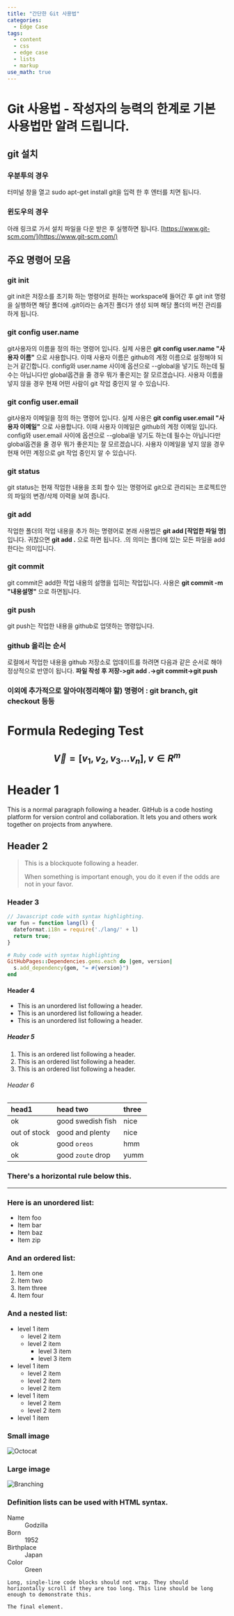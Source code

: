 ```yaml
---
title: "간단한 Git 사용법"
categories:
  - Edge Case
tags:
  - content
  - css
  - edge case
  - lists
  - markup
use_math: true
---
```


# Git 사용법 - 작성자의 능력의 한계로 기본 사용법만 알려 드립니다.
## git 설치
### 우분투의 경우
터미널 창을 열고 sudo apt-get install git을 입력 한 후 엔터를 치면 됩니다.

### 윈도우의 경우
아래 링크로 가서 설치 파일을 다운 받은 후 실행하면 됩니다.
[https://www.git-scm.com/](https://www.git-scm.com/)

## 주요 명령어 모음

### git init
git init은 저장소를 초기화 하는 명령어로 원하는 workspace에 들어간 후 git init 명령을 실행하면 해당 폴더에 .git이라는 숨겨진 폴더가 생성 되며 해당 폴더의 버전 관리를 하게 됩니다.

### git config user.name
git사용자의 이름을 정의 하는 명령어 입니다. 실제 사용은 **git config user.name "사용자 이름"** 으로 사용합니다. 이때 사용자 이름은 github의 계정 이름으로 설정해야 되는거 같긴합니다.
config와 user.name 사이에 옵션으로 --global을 넣기도 하는데 필수는 아닙니다만 global옵견을 줄 경우 뭐가 좋은지는 잘 모르겠습니다.
사용자 이름을 넣지 않을 경우 현재 어떤 사람이 git 작업 중인지 알 수 있습니다.

### git config user.email
git사용자 이메일을 정의 하는 명령어 입니다. 실제 사용은 **git config user.email "사용자 이메일"** 으로 사용합니다. 이때 사용자 이메일은 github의 계정 이메일 입니다.
config와 user.email 사이에 옵션으로 --global을 넣기도 하는데 필수는 아닙니다만 global옵견을 줄 경우 뭐가 좋은지는 잘 모르겠습니다.
사용자 이메일을 넣지 않을 경우 현재 어떤 계정으로 git 작업 중인지 알 수 있습니다.

### git status
git status는 현재 작업한 내용을 조회 할수 있는 명령어로 git으로 관리되는 프로젝트안의 파일의 변경/삭제 이력을 보여 줍니다.

### git add
작업한 폴더의 작업 내용을 추가 하는 명령어로 본래 사용법은 **git add [작업한 파일 명]** 입니다. 귀찮으면 **git add .** 으로 하면 됩니다. .의 의미는 폴더에 있는 모든 파일을 add 한다는 의미입니다.

### git commit
git commit은 add한 작업 내용의 설명을 입히는 작업입니다. 사용은 **git commit -m "내용설명"** 으로 하면됩니다.

### git push
git push는 작업한 내용을 github로 업뎃하는 명령입니다.

### github 올리는 순서
로컬에서 작업한 내용을 github 저장소로 업데이트를 하려면 다음과 같은 순서로 해야 정상적으로 반영이 됩니다.
**파일 작성 후 저장->git add .->git commit->git push**

### 이외에 추가적으로 알아야(정리해야 할) 명령어 : git branch, git checkout 등등

# Formula Redeging Test

## $$ \overrightarrow V = [v_1, v_2, v_3 \ldots v_n], v \in R^m $$

# Header 1

This is a normal paragraph following a header. GitHub is a code hosting platform for version control and collaboration. It lets you and others work together on projects from anywhere.

## Header 2

> This is a blockquote following a header.
>
> When something is important enough, you do it even if the odds are not in your favor.

### Header 3

```js
// Javascript code with syntax highlighting.
var fun = function lang(l) {
  dateformat.i18n = require('./lang/' + l)
  return true;
}
```

```ruby
# Ruby code with syntax highlighting
GitHubPages::Dependencies.gems.each do |gem, version|
  s.add_dependency(gem, "= #{version}")
end
```

#### Header 4

*   This is an unordered list following a header.
*   This is an unordered list following a header.
*   This is an unordered list following a header.

##### Header 5

1.  This is an ordered list following a header.
2.  This is an ordered list following a header.
3.  This is an ordered list following a header.

###### Header 6

| head1        | head two          | three |
|:-------------|:------------------|:------|
| ok           | good swedish fish | nice  |
| out of stock | good and plenty   | nice  |
| ok           | good `oreos`      | hmm   |
| ok           | good `zoute` drop | yumm  |

### There's a horizontal rule below this.

* * *

### Here is an unordered list:

*   Item foo
*   Item bar
*   Item baz
*   Item zip

### And an ordered list:

1.  Item one
1.  Item two
1.  Item three
1.  Item four

### And a nested list:

- level 1 item
  - level 2 item
  - level 2 item
    - level 3 item
    - level 3 item
- level 1 item
  - level 2 item
  - level 2 item
  - level 2 item
- level 1 item
  - level 2 item
  - level 2 item
- level 1 item

### Small image

![Octocat](https://assets-cdn.github.com/images/icons/emoji/octocat.png)

### Large image

![Branching](https://guides.github.com/activities/hello-world/branching.png)


### Definition lists can be used with HTML syntax.

<dl>
<dt>Name</dt>
<dd>Godzilla</dd>
<dt>Born</dt>
<dd>1952</dd>
<dt>Birthplace</dt>
<dd>Japan</dd>
<dt>Color</dt>
<dd>Green</dd>
</dl>

```
Long, single-line code blocks should not wrap. They should horizontally scroll if they are too long. This line should be long enough to demonstrate this.
```

```
The final element.
```
